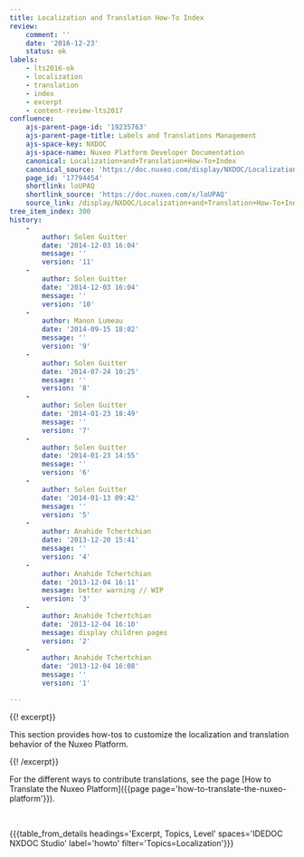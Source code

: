 ```yaml
---
title: Localization and Translation How-To Index
review:
    comment: ''
    date: '2016-12-23'
    status: ok
labels:
    - lts2016-ok
    - localization
    - translation
    - index
    - excerpt
    - content-review-lts2017
confluence:
    ajs-parent-page-id: '19235763'
    ajs-parent-page-title: Labels and Translations Management
    ajs-space-key: NXDOC
    ajs-space-name: Nuxeo Platform Developer Documentation
    canonical: Localization+and+Translation+How-To+Index
    canonical_source: 'https://doc.nuxeo.com/display/NXDOC/Localization+and+Translation+How-To+Index'
    page_id: '17794454'
    shortlink: loUPAQ
    shortlink_source: 'https://doc.nuxeo.com/x/loUPAQ'
    source_link: /display/NXDOC/Localization+and+Translation+How-To+Index
tree_item_index: 300
history:
    - 
        author: Solen Guitter
        date: '2014-12-03 16:04'
        message: ''
        version: '11'
    - 
        author: Solen Guitter
        date: '2014-12-03 16:04'
        message: ''
        version: '10'
    - 
        author: Manon Lumeau
        date: '2014-09-15 18:02'
        message: ''
        version: '9'
    - 
        author: Solen Guitter
        date: '2014-07-24 10:25'
        message: ''
        version: '8'
    - 
        author: Solen Guitter
        date: '2014-01-23 18:49'
        message: ''
        version: '7'
    - 
        author: Solen Guitter
        date: '2014-01-23 14:55'
        message: ''
        version: '6'
    - 
        author: Solen Guitter
        date: '2014-01-13 09:42'
        message: ''
        version: '5'
    - 
        author: Anahide Tchertchian
        date: '2013-12-20 15:41'
        message: ''
        version: '4'
    - 
        author: Anahide Tchertchian
        date: '2013-12-04 16:11'
        message: better warning // WIP
        version: '3'
    - 
        author: Anahide Tchertchian
        date: '2013-12-04 16:10'
        message: display children pages
        version: '2'
    - 
        author: Anahide Tchertchian
        date: '2013-12-04 16:08'
        message: ''
        version: '1'

---
```

{{! excerpt}}

This section provides how-tos to customize the localization and translation behavior of the Nuxeo Platform.

{{! /excerpt}}

For the different ways to contribute translations, see the page [How to Translate the Nuxeo Platform]({{page page='how-to-translate-the-nuxeo-platform'}}).&nbsp;

&nbsp;

{{{table_from_details headings='Excerpt, Topics, Level' spaces='IDEDOC NXDOC Studio' label='howto' filter='Topics=Localization'}}}
